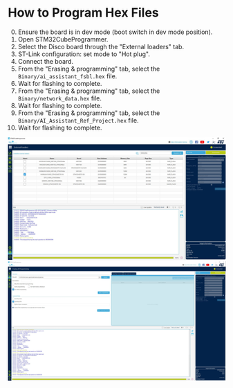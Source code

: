 # How to Program Hex Files

0. Ensure the board is in dev mode (boot switch in dev mode position).
1. Open STM32CubeProgrammer.
2. Select the Disco board through the "External loaders" tab.
3. ST-Link configuration: set mode to "Hot plug".
4. Connect the board.
5. From the "Erasing & programming" tab, select the `Binary/ai_assistant_fsbl.hex` file.
6. Wait for flashing to complete.
7. From the "Erasing & programming" tab, select the `Binary/network_data.hex` file.
8. Wait for flashing to complete.
9. From the "Erasing & programming" tab, select the `Binary/AI_Assistant_Ref_Project.hex` file.
10. Wait for flashing to complete.

![Board Selection](../_htmresc/selectBoard.JPG)
![Flash the Hex file](../_htmresc/flashHex.JPG)
